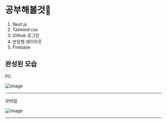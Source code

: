 # 공부해볼것🦢
1. Next.js
2. Tailwind css
3. Github 로그인
4. 반응형 레이아웃
5. Firebase



## 완성된 모습
PC



![image](https://user-images.githubusercontent.com/57261470/127614105-b175afdb-089b-4b32-ada3-59ef85976d19.png)
***

모바일



![image](https://user-images.githubusercontent.com/57261470/127616046-cffd687c-8a77-42b8-afbb-b7fef6bef371.png)
***

